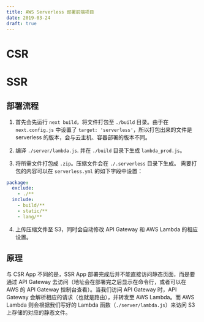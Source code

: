 ```yaml
---
title: AWS Serverless 部署前端项目
date: 2019-03-24
draft: true
---
```


# CSR

# SSR

## 部署流程

1. 首先会先运行 `next build`，将文件打包至 `./build` 目录。由于在 `next.config.js` 中设置了 `target: 'serverless'`，所以打包出来的文件是 serverless 的版本，会与云主机、容器部署的版本不同。

2. 编译 `./server/lambda.js`. 并在 `./build` 目录下生成 `lambda_prod.js`。

3. 将所需文件打包成 `.zip`。压缩文件会在 `./.serverless` 目录下生成。 需要打包的内容可以在 `serverless.yml` 的如下字段中设置：

```yaml
package:
  exclude:
    - ./**
  include:
    - build/**
    - static/**
    - lang/**
```

4. 上传压缩文件至 S3，同时会自动修改 API Gateway 和 AWS Lambda 的相应设置。

## 原理

与 CSR App 不同的是，SSR App 部署完成后并不能直接访问静态页面，而是要通过 API Gateway 去访问（地址会在部署完之后显示在命令行，或者可以在 AWS 的 API Gateway 控制台查看）。当我们访问 API Gateway 时，API Gateway 会解析相应的请求（也就是路由），并转发至 AWS Lambda。而 AWS Lambda 则会根据我们写好的 Lambda 函数（`./server/lambda.js`）来访问 S3 上存储的对应的静态文件。

